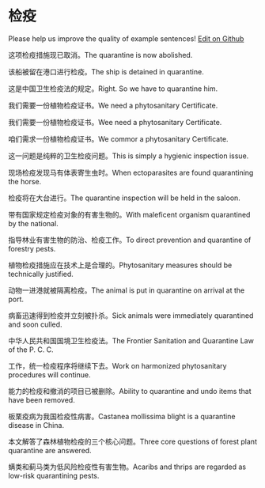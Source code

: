 # 检疫

Please help us improve the quality of example sentences! [Edit on Github](https://github.com/jiyushe/jiyu-example-sentence-source/blob/main/chinese/jianyi_1.md)

<p><span class="chinese">这项检疫措施现已取消。</span><span class="english">The quarantine is now abolished.</span></p>

<p><span class="chinese">该船被留在港口进行检疫。</span><span class="english">The ship is detained in quarantine.</span></p>

<p><span class="chinese">这是中国卫生检疫法的规定。</span><span class="english">Right. So we have to quarantine him.</span></p>

<p><span class="chinese">我们需要一份植物检疫证书。</span><span class="english">We need a phytosanitary Certificate.</span></p>

<p><span class="chinese">我们需要一份植物检疫证书。</span><span class="english">Wee need a phytosanitary Certificate.</span></p>

<p><span class="chinese">咱们需求一份植物检疫证书。</span><span class="english">We commor a phytosanitary Certificate.</span></p>

<p><span class="chinese">这一问题是纯粹的卫生检疫问题。</span><span class="english">This is simply a hygienic inspection issue.</span></p>

<p><span class="chinese">现场检疫发现马有体表寄生虫时。</span><span class="english">When ectoparasites are found quarantining the horse.</span></p>

<p><span class="chinese">检疫将在大台进行。</span><span class="english">The quarantine inspection will be held in the saloon.</span></p>

<p><span class="chinese">带有国家规定检疫对象的有害生物的。</span><span class="english">With maleficent organism quarantined by the national.</span></p>

<p><span class="chinese">指导林业有害生物的防治、检疫工作。</span><span class="english">To direct prevention and quarantine of forestry pests.</span></p>

<p><span class="chinese">植物检疫措施应在技术上是合理的。</span><span class="english">Phytosanitary measures should be technically justified.</span></p>

<p><span class="chinese">动物一进港就被隔离检疫。</span><span class="english">The animal is put in quarantine on arrival at the port.</span></p>

<p><span class="chinese">病畜迅速得到检疫并立刻被扑杀。</span><span class="english">Sick animals were immediately quarantined and soon culled.</span></p>

<p><span class="chinese">中华人民共和国国境卫生检疫法。</span><span class="english">The Frontier Sanitation and Quarantine Law of the P. C. C.</span></p>

<p><span class="chinese">工作，统一检疫程序将继续下去。</span><span class="english">Work on harmonized phytosanitary procedures will continue.</span></p>

<p><span class="chinese">能力的检疫和撤消的项目已被删除。</span><span class="english">Ability to quarantine and undo items that have been removed.</span></p>

<p><span class="chinese">板栗疫病为我国检疫性病害。</span><span class="english">Castanea mollissima blight is a quarantine disease in China.</span></p>

<p><span class="chinese">本文解答了森林植物检疫的三个核心问题。</span><span class="english">Three core questions of forest plant quarantine are answered.</span></p>

<p><span class="chinese">螨类和蓟马类为低风险检疫性有害生物。</span><span class="english">Acaribs and thrips are regarded as low-risk quarantining pests.</span></p>

